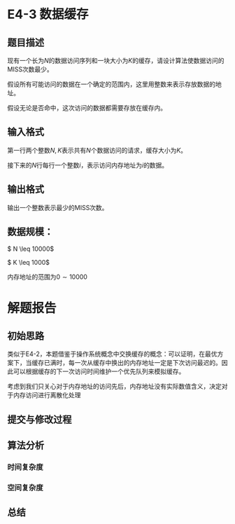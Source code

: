 # E4-3 数据缓存
## 题目描述
现有一个长为$N$的数据访问序列和一块大小为$K$的缓存，请设计算法使数据访问的MISS次数最少。

假设所有可能访问的数据在一个确定的范围内，这里用整数来表示存放数据的地址。

假设无论是否命中，这次访问的数据都需要存放在缓存内。

## 输入格式
第一行两个整数$N,K$表示共有$N$个数据访问的请求，缓存大小为$K$。

接下来的$N$行每行一个整数$i$，表示访问内存地址为$i$的数据。

## 输出格式
输出一个整数表示最少的MISS次数。

## 数据规模：
$ N \leq 10000$

$ K \leq 1000$

内存地址的范围为$0 \sim 10000$

# 解题报告
## 初始思路
类似于E4-2，本题借鉴于操作系统概念中交换缓存的概念：可以证明，在最优方案下，当缓存已满时，每一次从缓存中换出的内存地址一定是下次访问最迟的。因此可以根据缓存的下一次访问时间维护一个优先队列来模拟缓存。

考虑到我们只关心对于内存地址的访问先后，内存地址没有实际数值含义，决定对于内存访问进行离散化处理

## 提交与修改过程


## 算法分析
### 时间复杂度


### 空间复杂度


## 总结
